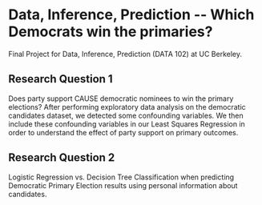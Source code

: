 # Data, Inference, Prediction -- Which Democrats win the primaries?
Final Project for Data, Inference, Prediction (DATA 102) at UC Berkeley. 
## Research Question 1
Does party support CAUSE democratic nominees to win the primary elections?
After performing exploratory data analysis on the democratic candidates dataset, we detected some confounding variables.
We then include these confounding variables in our Least Squares Regression in order to understand the effect of party support on primary outcomes.
## Research Question 2
Logistic Regression vs. Decision Tree Classification when predicting Democratic Primary Election results using personal information about candidates.

